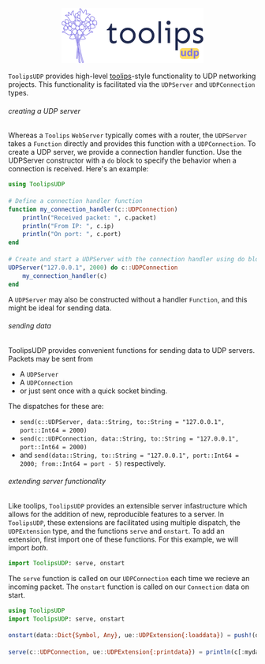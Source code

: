 <div align="center"><img src="https://github.com/ChifiSource/image_dump/raw/main/toolips/toolipsudp.png"></img></div>

`ToolipsUDP` provides high-level [toolips](https://github.com/ChifiSource/Toolips.jl)-style functionality to UDP networking projects. This functionality is facilitated via the `UDPServer` and `UDPConnection` types. 

###### creating a UDP server
Whereas a `Toolips` `WebServer` typically comes with a router, the `UDPServer` takes a `Function` directly and provides this function with a `UDPConnection`. To create a UDP server, we provide a connection handler function. Use the UDPServer constructor with a `do` block to specify the behavior when a connection is received. Here's an example:
```julia
using ToolipsUDP

# Define a connection handler function
function my_connection_handler(c::UDPConnection)
    println("Received packet: ", c.packet)
    println("From IP: ", c.ip)
    println("On port: ", c.port)
end

# Create and start a UDPServer with the connection handler using do block
UDPServer("127.0.0.1", 2000) do c::UDPConnection
    my_connection_handler(c)
end
```
A `UDPServer` may also be constructed without a handler `Function`, and this might be ideal for sending data.
###### sending data
ToolipsUDP provides convenient functions for sending data to UDP servers. Packets may be sent from
- A `UDPServer`
- A `UDPConnection`
- or just sent once with a quick socket binding.

The dispatches for these are:
- `send(c::UDPServer, data::String, to::String = "127.0.0.1", port::Int64 = 2000)`
- `send(c::UDPConnection, data::String, to::String = "127.0.0.1", port::Int64 = 2000)`
- and `send(data::String, to::String = "127.0.0.1", port::Int64 = 2000; from::Int64 = port - 5)` respectively.


###### extending server functionality
Like toolips, `ToolipsUDP` provides an extensible server infastructure which allows for the addition of new, reproducible features to a server. In `ToolipsUDP`, these extensions are facilitated using multiple dispatch, the `UDPExtension` type, and the functions `serve` and `onstart`. To add an extension, first import one of these functions. For this example, we will import *both*.
```julia
import ToolipsUDP: serve, onstart
```
The `serve` function is called on our `UDPConnection` each time we recieve an incoming packet. The `onstart` function is called on our `Connection` data on start.
```julia
using ToolipsUDP
import ToolipsUDP: serve, onstart

onstart(data::Dict{Symbol, Any}, ue::UDPExtension{:loaddata}) = push!(data, :mydata => "hello world!")

serve(c::UDPConnection, ue::UDPExtension{:printdata}) = println(c[:mydata])
```
